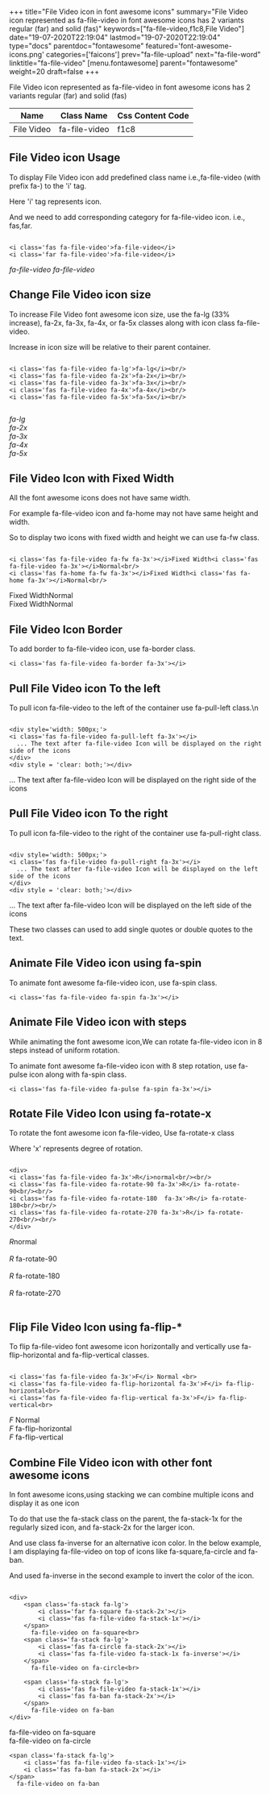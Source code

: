+++
title="File Video icon in font awesome icons"
summary="File Video icon represented as fa-file-video in font awesome icons has 2 variants regular (far) and solid (fas)"
keywords=["fa-file-video,f1c8,File Video"]
date="19-07-2020T22:19:04"
lastmod="19-07-2020T22:19:04"
type="docs"
parentdoc="fontawesome"
featured='font-awesome-icons.png'
categories=['faicons']
prev="fa-file-upload"
next="fa-file-word"
linktitle="fa-file-video"
[menu.fontawesome]
parent="fontawesome"
weight=20
draft=false
+++


File Video icon represented as fa-file-video in font awesome icons has 2 variants regular (far) and solid (fas)

<div class='table-responsive'><table class='table'><thead><tr><th>Name</th><th>Class Name</th><th>Css Content Code</th></tr></thead><tbody><tr><td>File Video</td><td>fa-file-video</td><td>f1c8</td></tr></tbody></table></div>



## File Video icon Usage

To display File Video icon add predefined class name i.e.,fa-file-video (with prefix fa-) to the 'i' tag.

Here 'i' tag represents icon.

And we need to add corresponding category for fa-file-video icon. i.e., fas,far.


```

<i class='fas fa-file-video'>fa-file-video</i>
<i class='far fa-file-video'>fa-file-video</i>
```

<i class='fas fa-file-video'>fa-file-video</i>
<i class='far fa-file-video'>fa-file-video</i>




## Change File Video icon size
To increase File Video font awesome icon size, use the fa-lg (33% increase), fa-2x, fa-3x, fa-4x, or fa-5x classes along with icon class fa-file-video.

Increase in icon size will be relative to their parent container. 

```

<i class='fas fa-file-video fa-lg'>fa-lg</i><br/>
<i class='fas fa-file-video fa-2x'>fa-2x</i><br/>
<i class='fas fa-file-video fa-3x'>fa-3x</i><br/>
<i class='fas fa-file-video fa-4x'>fa-4x</i><br/>
<i class='fas fa-file-video fa-5x'>fa-5x</i><br/>
            
```

<i class='fas fa-file-video fa-lg'>fa-lg</i><br/>
<i class='fas fa-file-video fa-2x'>fa-2x</i><br/>
<i class='fas fa-file-video fa-3x'>fa-3x</i><br/>
<i class='fas fa-file-video fa-4x'>fa-4x</i><br/>
<i class='fas fa-file-video fa-5x'>fa-5x</i><br/>
            



## File Video Icon with Fixed Width 

All the font awesome icons does not have same width.

For example fa-file-video icon and fa-home may not have same height and width.

So to display two icons with fixed width and height we can use fa-fw class.


```

<i class='fas fa-file-video fa-fw fa-3x'></i>Fixed Width<i class='fas fa-file-video fa-3x'></i>Normal<br/>
<i class='fas fa-home fa-fw fa-3x'></i>Fixed Width<i class='fas fa-home fa-3x'></i>Normal<br/>
```

<i class='fas fa-file-video fa-fw fa-3x'></i>Fixed Width<i class='fas fa-file-video fa-3x'></i>Normal<br/>
<i class='fas fa-home fa-fw fa-3x'></i>Fixed Width<i class='fas fa-home fa-3x'></i>Normal<br/>



## File Video Icon Border 

To add border to fa-file-video icon, use fa-border class.


```
<i class='fas fa-file-video fa-border fa-3x'></i>

```
<i class='fas fa-file-video fa-border fa-3x'></i>





## Pull File Video icon To the left

To pull icon fa-file-video to the left of the container use fa-pull-left class.\n

```

<div style='width: 500px;'>
<i class='fas fa-file-video fa-pull-left fa-3x'></i>
  ... The text after fa-file-video Icon will be displayed on the right side of the icons
</div>
<div style = 'clear: both;'></div>
```

<div style='width: 500px;'>
<i class='fas fa-file-video fa-pull-left fa-3x'></i>
  ... The text after fa-file-video Icon will be displayed on the right side of the icons
</div>
<div style = 'clear: both;'></div>




## Pull File Video icon To the right
To pull icon fa-file-video to the right of the container use fa-pull-right class.

```

<div style='width: 500px;'>
<i class='fas fa-file-video fa-pull-right fa-3x'></i>
  ... The text after fa-file-video Icon will be displayed on the left side of the icons
</div>
<div style = 'clear: both;'></div>
```

<div style='width: 500px;'>
<i class='fas fa-file-video fa-pull-right fa-3x'></i>
  ... The text after fa-file-video Icon will be displayed on the left side of the icons
</div>
<div style = 'clear: both;'></div>

These two classes can used to add single quotes or double quotes to the text.


## Animate File Video icon using fa-spin
To animate font awesome fa-file-video icon, use fa-spin class.

```
<i class='fas fa-file-video fa-spin fa-3x'></i>
```
<i class='fas fa-file-video fa-spin fa-3x'></i>




## Animate File Video icon with steps
While animating the font awesome icon,We can rotate fa-file-video icon in 8 steps instead of uniform rotation.

To animate font awesome fa-file-video icon with 8 step rotation, use fa-pulse icon along with fa-spin class.


```
<i class='fas fa-file-video fa-pulse fa-spin fa-3x'></i>

```
<i class='fas fa-file-video fa-pulse fa-spin fa-3x'></i>





## Rotate File Video Icon using fa-rotate-x
To rotate the font awesome icon fa-file-video, Use fa-rotate-x class

Where 'x' represents degree of rotation.


```

<div>
<i class='fas fa-file-video fa-3x'>R</i>normal<br/><br/>
<i class='fas fa-file-video fa-rotate-90 fa-3x'>R</i> fa-rotate-90<br/><br/> 
<i class='fas fa-file-video fa-rotate-180  fa-3x'>R</i> fa-rotate-180<br/><br/> 
<i class='fas fa-file-video fa-rotate-270 fa-3x'>R</i> fa-rotate-270<br/><br/>
</div>
```

<div>
<i class='fas fa-file-video fa-3x'>R</i>normal<br/><br/>
<i class='fas fa-file-video fa-rotate-90 fa-3x'>R</i> fa-rotate-90<br/><br/> 
<i class='fas fa-file-video fa-rotate-180  fa-3x'>R</i> fa-rotate-180<br/><br/> 
<i class='fas fa-file-video fa-rotate-270 fa-3x'>R</i> fa-rotate-270<br/><br/>
</div>




## Flip File Video Icon using fa-flip-*
To flip fa-file-video font awesome icon horizontally and vertically use fa-flip-horizontal and fa-flip-vertical classes. 

```

<i class='fas fa-file-video fa-3x'>F</i> Normal <br>
<i class='fas fa-file-video fa-flip-horizontal fa-3x'>F</i> fa-flip-horizontal<br>
<i class='fas fa-file-video fa-flip-vertical fa-3x'>F</i> fa-flip-vertical<br>
```

<i class='fas fa-file-video fa-3x'>F</i> Normal <br>
<i class='fas fa-file-video fa-flip-horizontal fa-3x'>F</i> fa-flip-horizontal<br>
<i class='fas fa-file-video fa-flip-vertical fa-3x'>F</i> fa-flip-vertical<br>




## Combine File Video icon with other font awesome icons
In font awesome icons,using stacking we can combine multiple icons and display it as one icon 

To do that use the fa-stack class on the parent, the fa-stack-1x for the regularly sized icon, and fa-stack-2x for the larger icon.

And use class fa-inverse for an alternative icon color. 
In the below example, I am displaying fa-file-video on top of icons like fa-square,fa-circle and fa-ban.

And used fa-inverse in the second example to invert the color of the icon.

```

<div>
    <span class='fa-stack fa-lg'>
        <i class='far fa-square fa-stack-2x'></i>
        <i class='fas fa-file-video fa-stack-1x'></i>
    </span>
      fa-file-video on fa-square<br>
    <span class='fa-stack fa-lg'>
        <i class='fas fa-circle fa-stack-2x'></i>
        <i class='fas fa-file-video fa-stack-1x fa-inverse'></i>
    </span>
      fa-file-video on fa-circle<br>

    <span class='fa-stack fa-lg'>
        <i class='fas fa-file-video fa-stack-1x'></i>
        <i class='fas fa-ban fa-stack-2x'></i>
    </span>
      fa-file-video on fa-ban
</div>
```

<div>
    <span class='fa-stack fa-lg'>
        <i class='far fa-square fa-stack-2x'></i>
        <i class='fas fa-file-video fa-stack-1x'></i>
    </span>
      fa-file-video on fa-square<br>
    <span class='fa-stack fa-lg'>
        <i class='fas fa-circle fa-stack-2x'></i>
        <i class='fas fa-file-video fa-stack-1x fa-inverse'></i>
    </span>
      fa-file-video on fa-circle<br>

    <span class='fa-stack fa-lg'>
        <i class='fas fa-file-video fa-stack-1x'></i>
        <i class='fas fa-ban fa-stack-2x'></i>
    </span>
      fa-file-video on fa-ban
</div>






